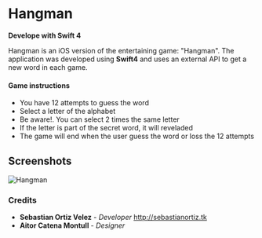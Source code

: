 # Hangman

**Develope with Swift 4**

Hangman is an iOS version of the entertaining game: "Hangman". The application was developed using **Swift4** and uses an external API to get a new word in each game.

#### Game instructions

- You have 12 attempts to guess the word 
- Select a letter of the alphabet
- Be aware!. You can select 2 times the same letter
- If the letter is part of the secret word, it will reveladed
- The game will end when the user guess the word or loss the 12 attempts
  
## Screenshots
  
![Hangman](https://i.ibb.co/LhYWHtg/hangman-50.png)
  
### Credits
  
- **Sebastian Ortiz Velez** - *Developer* http://sebastianortiz.tk
- **Aitor Catena Montull** - *Designer*

